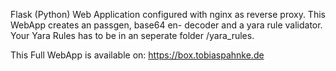 Flask (Python) Web Application configured with nginx as reverse proxy.
This WebApp creates an passgen, base64 en- decoder and a yara rule validator.
Your Yara Rules has to be in an seperate folder /yara_rules.

This Full WebApp is available on: https://box.tobiaspahnke.de
